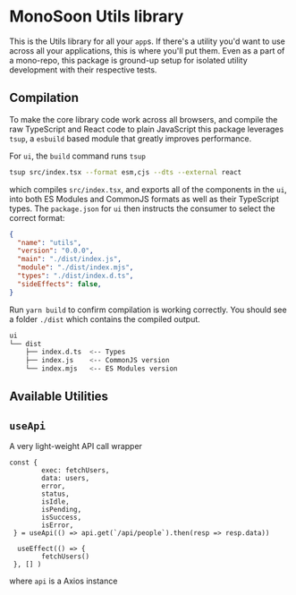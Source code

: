 # MonoSoon Utils library

This is the Utils library for all your `app`s. If there's a utility you'd want to use across all your applications, this is where you'll put them. Even as a part of a mono-repo, this package is ground-up setup for isolated utility development with their respective tests.

## Compilation
To make the core library code work across all browsers, and compile the raw TypeScript and React code to plain JavaScript this package leverages `tsup`, a `esbuild` based module that greatly improves performance.

For `ui`, the `build` command runs `tsup`

```bash
tsup src/index.tsx --format esm,cjs --dts --external react
```

which compiles `src/index.tsx`, and exports all of the components in the `ui`, into both ES Modules and CommonJS formats as well as their TypeScript types. The `package.json` for `ui` then instructs the consumer to select the correct format:

```json:utils/package.json
{
  "name": "utils",
  "version": "0.0.0",
  "main": "./dist/index.js",
  "module": "./dist/index.mjs",
  "types": "./dist/index.d.ts",
  "sideEffects": false,
}
```

Run `yarn build` to confirm compilation is working correctly. You should see a folder `./dist` which contains the compiled output.

```bash
ui
└── dist
    ├── index.d.ts  <-- Types
    ├── index.js    <-- CommonJS version
    └── index.mjs   <-- ES Modules version
```

## Available Utilities

## `useApi`
A very light-weight API call wrapper

```tsx
const {
        exec: fetchUsers,
        data: users,
        error,
        status,
        isIdle,
        isPending,
        isSuccess,
        isError,
 } = useApi(() => api.get(`/api/people`).then(resp => resp.data))

  useEffect(() => {
        fetchUsers()
 }, [] )
```

where `api` is a Axios instance

